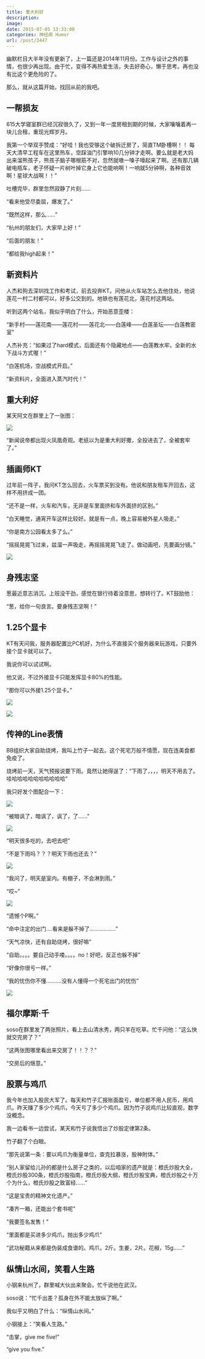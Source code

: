 ```yaml
---
title: 重大利好
description: 
image: 
date: 2015-07-05 13:33:00
categories: 神经病 Humor
url: /post/3447
---
```


幽默栏目大半年没有更新了，上一篇还是2014年11月份。工作与设计之外的事情，也很少再出现。由于忙，变得不再热爱生活，失去好奇心，懒于思考。再也没有比这个更危险的了。

那么，就从这篇开始，找回从前的我吧。

## 一帮损友

615大学寝室群已经沉寂很久了，又到一年一度房租到期的时候，大家嚷嚷着再一块儿合租，重现光辉岁月。

我第一个举双手赞成：“好哇！我也受够这个破拆迁房了，简直TM卧槽啊！！
每天大清早工程车在这里热车，空踩油门引擎响10几分钟才走啊。要么就是老大妈出来溜熊孩子，熊孩子脑子哪根筋不对，忽然就嗷一嗓子嚎起来了啊。还有那几辆破电瓶车，老子怀疑一片树叶掉它身上它也能响啊！一响就5分钟啊，各种音效啊！星球大战啊！！”

吐槽完毕，群里忽然寂静了片刻……

“看来他受尽委屈，爆发了。”

“既然这样，那么……”

“杭州的朋友们，大家早上好！”

“后面的朋友！”

“都给我high起来！”

## 新资料片

人杰和狗去深圳找工作和考试，前去投奔KT。问他从火车站怎么去他住处，他说莲花一村二村都可以，好多公交到的。地铁也有莲花北，莲花村这两站。

听到这两个站名，我似乎明白了什么，开始恶意歪楼：

“新手村——莲花南——莲花村——莲花北——白莲峰——白莲圣坛——白莲教密室”

人杰补充：“如果过了hard模式，后面还有个隐藏地点——白莲教水牢。全新的水下战斗方式喔！”

“白莲机场，空战模式开启。”

“新资料片，全面进入蒸汽时代！”

## 重大利好

某天阿文在群里上了一张图：

![](https://cdn.victor42.work/posts/2015-06/06-28/1.jpg)

“新闻说帝都出现火凤凰奇观。老纸以为是重大利好撒，全投进去了，全被套牢了。”

## 插画师KT

过年前一阵子，我问KT怎么回去，火车票买到没有。他说和朋友租车开回去，这样不用挤成一团。

“还不是一样，火车和汽车，无非是车里面挤和车外面挤的区别。”

“白天睡觉，通宵开车这样比较好。就是有一点，晚上容易被外星人吸走。”

“你是南方公园看太多了么。”

“摇摇晃晃飞过来，兹溜一声吸走，再摇摇晃晃飞走了。做动画吧，先要画分镜。”

![](https://cdn.victor42.work/posts/2015-06/06-28/2.png)

## 身残志坚

葱最近意志消沉，上班没干劲，感觉在银行待着没意思，想转行了。KT鼓励他：

“葱，给你一句良言。要身残志坚啊！”

## 1.25个显卡

KT有天问我，服务器配置比PC机好，为什么不直接买个服务器来玩游戏，只要外接个显卡就可以了。

我说你可以试试啊。

他又说，不过外接显卡只能发挥显卡80%的性能。

“那你可以外接1.25个显卡。”

![](https://cdn.victor42.work/posts/2015-06/06-28/3.png)

![](https://cdn.victor42.work/posts/2015-06/06-28/4.png)

## 传神的Line表情

BB组织大家自助烧烤，我叫上竹子一起去。这个死宅万般不情愿，现在连美食都免疫了。

烧烤前一天，天气预报说要下雨。竟然让她得逞了：“下雨了，，，，明天不用去了。哇哈哈哈哈哈哈哈哈哈哈”

我只好发个图配合一下：

![](https://cdn.victor42.work/posts/2015-06/06-28/5.jpg)

“被暗讽了，暗讽了，讽了，了……”

![](https://cdn.victor42.work/posts/2015-06/06-28/6.jpg)

“明天很多吃的，去吧去吧”

“不是下雨吗？？？明天下雨也还去？”

![](https://cdn.victor42.work/posts/2015-06/06-28/7.jpg)

“我问了，明天是室内。有棚子，不会淋到雨。”

“哎~”

![](https://cdn.victor42.work/posts/2015-06/06-28/8.jpg)

“遗憾个P啊。”

“命中注定的出门....看来是躲不掉了.................”

“天气凉快，还有自助烧烤，很好嘛”

“自助。。。。要自己动手喽。。。。no！好吧，反正也躲不掉”

“好像你很亏一样。”

“我的忧伤你不懂..........没有人懂得一个死宅出门的忧伤”

![](https://cdn.victor42.work/posts/2015-06/06-28/9.jpg)

## 福尔摩斯·千

soso在群里发了两张照片，看上去山清水秀，两只羊在吃草。忙千问他：“这么快就交完房了？”

“这两张图哪里看出来交房了！！？？”

“交房后的惬意。”

## 股票与鸡爪

我今年也加入股民大军了。每天和竹子汇报账面盈亏，单位都不用人民币，用鸡爪。昨天赚了多少个鸡爪，今天亏了多少个鸡爪。因为竹子说鸡爪比较直观，数字没概念。

我一边看书一边尝试，某天和竹子说我悟出了炒股定律第2条。

竹子翻了个白眼。

“那先说第一条：要以鸡爪为衡量单位，查克拉暴涨，股神附体。”

“别人家留给儿孙的都是什么房子之类的，以后咱家的遗产就是：橙氏炒股大全，橙氏炒股300条，橙氏炒股指南，橙氏炒股大纲，橙氏炒股宝典，橙氏炒股之十万个为什么，橙氏炒股之致富经......”

“这是宝贵的精神文化遗产。”

“凑齐一箱，还能出个套书呢”

“我要签名发售！”

“里面都是买进多少鸡爪，抛出多少鸡爪”

“武功秘籍从来都是伪装成食谱的。鸡爪，2斤。生姜，2片。花椒，15g……”

## 纵情山水间，笑看人生路

小钢来杭州了，群里喊大伙出来聚会。忙千说他在武汉。

soso说：“忙千出差？孤身在外不能太放纵了啊。”

我似乎又明白了什么：“纵情山水间。”

小钢接上：“笑看人生路。”

“击掌，give me five!”

“give you five.”